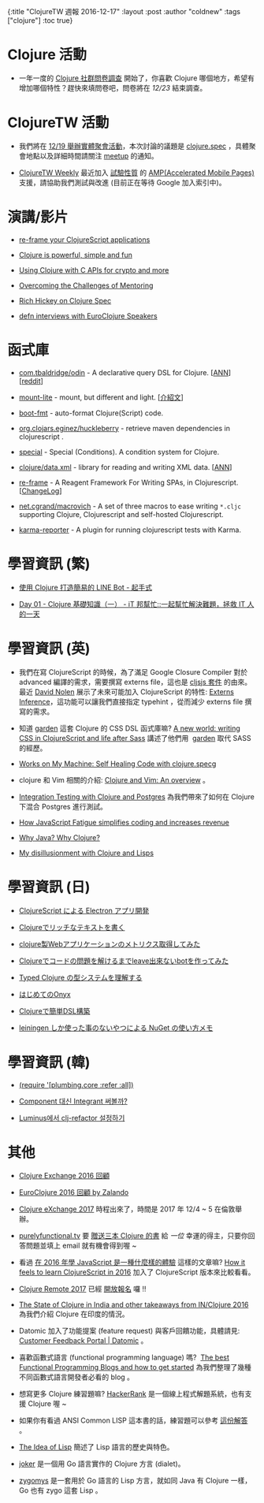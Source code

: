 {:title "ClojureTW 週報 2016-12-17"
:layout :post
:author "coldnew"
:tags  ["clojure"]
:toc true}

# Clojure 活動

* 一年一度的 [Clojure 社群問卷調查](https://www.surveymonkey.com/r/clojure2016) 開始了，你喜歡 Clojure 哪個地方，希望有增加哪個特性？趕快來填問卷吧，問卷將在 *12/23* 結束調查。

# ClojureTW 活動

* 我們將在 [12/19 舉辦實體聚會活動](https://www.meetup.com/Clojure-tw/events/235951132/)，本次討論的議題是 [clojure.spec](http://clojure.org/about/spec) ，具體聚會地點以及詳細時間請關注 [meetup](https://www.meetup.com/Clojure-tw/events/235951132/) 的通知。

* [ClojureTW Weekly](https://github.com/clojure-tw/weekly) 最近加入 [試驗性質](https://github.com/clojure-tw/weekly/pull/9) 的 [AMP(Accelerated Mobile Pages)](https://ampproject.org/) 支援，請協助我們測試與改進 (目前正在等待 Google 加入索引中)。

# 演講/影片

* [re-frame your ClojureScript applications](https://www.youtube.com/watch?v=cDzjlx6otCU)

* [Clojure is powerful, simple and fun](https://www.youtube.com/watch?v=9CDkJjdjDJs)

* [Using Clojure with C APIs for crypto and more](https://www.youtube.com/watch?v=Lf-M1ZH6KME)

* [Overcoming the Challenges of Mentoring](https://www.youtube.com/watch?v=gqnvSW9yniU)

* [Rich Hickey on Clojure Spec](https://vimeo.com/195711510)

* [defn interviews with EuroClojure Speakers](http://vijaykiran.com/2016/12/defn-interviews-with-euroclojure-speakers/)

# 函式庫

* [com.tbaldridge/odin](https://github.com/halgari/odin) - A declarative query DSL for Clojure. [[ANN](https://groups.google.com/forum/#!msg/clojure/KDBc0XNm6m4/LaSAJv12DgAJ)] [[reddit](https://www.reddit.com/r/Clojure/comments/5hn30v/odin_an_embedded_extensible_logic_dsl_for_clojure/)]

* [mount-lite](https://github.com/aroemers/mount-lite) - mount, but different and light. [[介紹文](http://www.functionalbytes.nl//clojure/mount/mount-lite/2016/12/10/mount-lite-2.html)]

* [boot-fmt](https://github.com/pesterhazy/boot-fmt) - auto-format Clojure(Script) code.

* [org.clojars.eginez/huckleberry](https://github.com/eginez/huckleberry) - retrieve maven dependencies in clojurescript
.
* [special](https://github.com/clojureman/special) - Special (Conditions). A condition system for Clojure.

* [clojure/data.xml](https://github.com/clojure/data.xml) - library for reading and writing XML data. [[ANN](https://groups.google.com/forum/#!msg/clojure/tlIHHR58Vqs/eZtK54h6DwAJ)]

* [re-frame](https://github.com/Day8/re-frame) - A Reagent Framework For Writing SPAs, in Clojurescript. [[ChangeLog](https://github.com/Day8/re-frame/blob/master/CHANGES.md#090-20161215)]

* [net.cgrand/macrovich](https://github.com/cgrand/macrovich) -  A set of three macros to ease writing `*.cljc` supporting Clojure, Clojurescript and self-hosted Clojurescript.

* [karma-reporter](https://github.com/honzabrecka/karma-reporter) -  A plugin for running clojurescript tests with Karma.

# 學習資訊 (繁)

* [使用 Clojure 打造簡易的 LINE Bot - 起手式](https://blog.lovecankill.com/posts/2016-12-06-hello-linebot/)

* [Day 01 - Clojure 基礎知識（一） - iT 邦幫忙::一起幫忙解決難題，拯救 IT 人的一天](http://ithelp.ithome.com.tw/articles/10184776)


# 學習資訊 (英)

* 我們在寫 ClojureScript 的時候，為了滿足 Google Closure Compiler 對於 advanced 編譯的需求，需要撰寫 externs file，這也是 [cljsjs 套件](http://cljsjs.github.io/) 的由來。最近 [David Nolen](https://github.com/swannodette) 展示了未來可能加入 ClojureScript 的特性: 
[Externs Inference](https://gist.github.com/swannodette/4fc9ccc13f62c66456daf19c47692799)，這功能可以讓我們直接指定 typehint ，從而減少 externs file 撰寫的需求。

* 知道 [garden](https://github.com/noprompt/garden) 這套 Clojure 的 CSS DSL 函式庫嘛? [A new world: writing CSS in ClojureScript and life after Sass](https://blog.estimate-work.com/a-new-world-writing-css-in-clojurescript-and-life-after-sass-bdf5bc80a24f#.fpyaosfun) 講述了他們用  [garden](https://github.com/noprompt/garden) 取代 SASS 的經歷。

* [Works on My Machine: Self Healing Code with clojure.specg](http://blog.cognitect.com/blog/2016/12/9/works-on-my-machine-self-healing-code-with-clojurespec-1)

* clojure 和 Vim 相關的介紹: [Clojure and Vim: An overview](https://juxt.pro/blog/posts/vim-1.html) 。

* [Integration Testing with Clojure and Postgres](http://mcramm.com/post/integration-tests-for-clojure-and-postgres/) 為我們帶來了如何在 Clojure 下混合 Postgres 進行測試。

* [How JavaScript Fatigue simplifies coding and increases revenue](https://medium.com/@puppybits/how-javascript-fatigue-simplifies-coding-and-increases-revenue-46925c7efd47#.ezsf2pvmj)

* [Why Java? Why Clojure?](http://danlebrero.com/2016/12/14/why-java-why-clojure/)

* [My disillusionment with Clojure and Lisps](https://medium.com/@boxed/my-disillusionment-with-clojure-and-lisps-9eca38ab7f0c#.ow9452otl)

# 學習資訊 (日)

* [ClojureScript による Electron アプリ開発](http://qiita.com/snufkon/items/d6d6f6a80af9f7fc57a7)

* [Clojureでリッチなテキストを書く](http://qiita.com/iku000888/items/b4d0243e3b5708d22a9b)

* [clojure製Webアプリケーションのメトリクス取得してみた](http://qiita.com/blackawa/items/5d0791673fceeba9e1a5)

* [Clojureでコードの問題を解けるまでleave出來ないbotを作ってみた](http://qiita.com/If_I_were_boxp/items/7eea4bdb8c9ce76c468c)

* [Typed Clojure の型システムを理解する](http://qiita.com/wgag/items/8e5e7a97f17f1f74395b)

* [はじめてのOnyx](http://qiita.com/lambda-knight/items/fd9a987da1f87dcf227a)

* [Clojureで簡単DSL構築](http://qiita.com/lagenorhynque/items/645578dbc6ef20cbf40a)

* [leiningen しか使った事のないやつによる NuGet の使い方メモ](http://sunday-programming.hatenablog.com/entry/2016/12/16/155325)

# 學習資訊 (韓)

* [(require '[plumbing.core :refer :all])](http://clojure.kr/the-missing-macros)

* [Component 대신 Integrant 써볼까?](http://clojure.kr/integrant)

* [Luminus에서 clj-refactor 설정하기](http://clojure.kr/luminus-clj-refactor)

# 其他

* [Clojure Exchange 2016 回顧](https://rrees.me/2016/12/13/clojure-exchange-2016/)

* [EuroClojure 2016 回顧 by Zalando](https://tech.zalando.com/blog/zalando-lands-at-euroclojure-2016/)

* [Clojure eXchange 2017](https://skillsmatter.com/conferences/8783-clojure-exchange-2017) 時程出來了，時間是 2017 年 12/4 ~ 5 在倫敦舉辦。

* [purelyfunctional.tv](https://purelyfunctional.tv) 要 [贈送三本 Clojure 的書](https://purelyfunctional.tv/giveaways/year-end-clojure-book-giveaway/) 給 *一位* 幸運的得主，只要你回答問題並填上 email 就有機會得到喔 ~

* 看過 [在 2016 年學 JavaScript 是一種什麼樣的體驗](https://kknews.cc/zh-tw/tech/zl9q93.html) 這樣的文章嘛? [How it feels to learn ClojureScript in 2016](https://medium.com/degree9/how-it-feels-to-learn-clojurescript-in-2016-1372ed894ab5#.bz3zpxqzc) 加入了 ClojureScript 版本來比較看看。

* [Clojure Remote 2017](https://clojureremote.com/schedule/) 已經 [開放報名](https://gumroad.com/l/cr17) 囉 !!

* [The State of Clojure in India and other takeaways from IN/Clojure 2016](https://medium.com/@mohitthatte/the-state-of-clojure-in-india-and-other-takeaways-from-in-clojure-2016-400a61ce2db4#.rk3ll3cms) 為我們介紹 Clojure 在印度的情況。

* Datomic 加入了功能提案 (feature request) 與客戶回饋功能，具體請見: [Customer Feedback Portal | Datomic](http://blog.datomic.com/2016/12/customer-feedback-portal.html) 。

* 喜歡函數式語言 (functional programming language) 嗎?  [The best Functional Programming Blogs and how to get started](https://medium.com/@FunctionalWorks/the-best-functional-programming-blogs-49303cc701b5#.xflat17ce) 為我們整理了幾種不同函數式語言開發者必看的 blog 。

* 想寫更多 Clojure 練習題嘛? [HackerRank](https://www.hackerrank.com/) 是一個線上程式解題系統，也有支援 Clojure 喔 ~

* 如果你有看過 ANSI Common LISP 這本書的話，練習題可以參考 [這份解答](http://www.shido.info/lisp/pacl2_e.html) 。

* [The Idea of Lisp](https://dev.to/ericnormand/the-idea-of-lisp) 簡述了 Lisp 語言的歷史與特色。

* [joker](https://github.com/candid82/joker) 是一個用 Go 語言實作的 Clojure 方言 (dialet)。

* [zygomys](https://github.com/glycerine/zygomys) 是一套用於 Go 語言的 Lisp 方言，就如同 Java 有 Clojure 一樣， Go 也有 zygo 這套 Lisp 。
